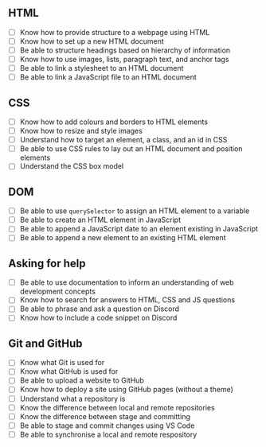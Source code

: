 ## HTML

- [ ] Know how to provide structure to a webpage using HTML
- [ ] Know how to set up a new HTML document
- [ ] Be able to structure headings based on hierarchy of information
- [ ] Know how to use images, lists, paragraph text, and anchor tags
- [ ] Be able to link a stylesheet to an HTML document
- [ ] Be able to link a JavaScript file to an HTML document

## CSS

- [ ] Know how to add colours and borders to HTML elements
- [ ] Know how to resize and style images
- [ ] Understand how to target an element, a class, and an id in CSS
- [ ] Be able to use CSS rules to lay out an HTML document and position elements
- [ ] Understand the CSS box model

## DOM

- [ ] Be able to use `querySelector` to assign an HTML element to a variable
- [ ] Be able to create an HTML element in JavaScript
- [ ] Be able to append a JavaScript date to an element existing in JavaScript
- [ ] Be able to append a new element to an existing HTML element

## Asking for help

- [ ] Be able to use documentation to inform an understanding of web development concepts
- [ ] Know how to search for answers to HTML, CSS and JS questions
- [ ] Be able to phrase and ask a question on Discord
- [ ] Know how to include a code snippet on Discord

## Git and GitHub

- [ ] Know what Git is used for
- [ ] Know what GitHub is used for
- [ ] Be able to upload a website to GitHub
- [ ] Know how to deploy a site using GitHub pages (without a theme)
- [ ] Understand what a repository is
- [ ] Know the difference between local and remote repositories
- [ ] Know the difference between stage and committing
- [ ] Be able to stage and commit changes using VS Code
- [ ] Be able to synchronise a local and remote respository
